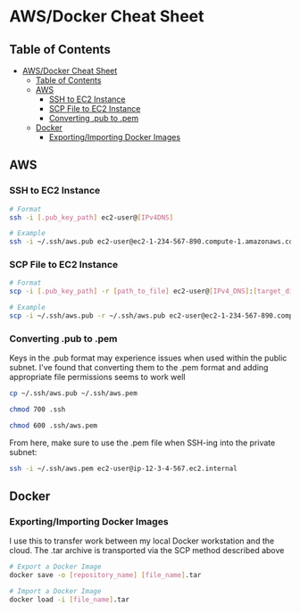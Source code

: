 # AWS/Docker Cheat Sheet

## Table of Contents

- [AWS/Docker Cheat Sheet](#awsdocker-cheat-sheet)
  - [Table of Contents](#table-of-contents)
  - [AWS](#aws)
    - [SSH to EC2 Instance](#ssh-to-ec2-instance)
    - [SCP File to EC2 Instance](#scp-file-to-ec2-instance)
    - [Converting .pub to .pem](#converting-pub-to-pem)
  - [Docker](#docker)
    - [Exporting/Importing Docker Images](#exportingimporting-docker-images)

## AWS

### SSH to EC2 Instance

```sh
# Format
ssh -i [.pub_key_path] ec2-user@[IPv4DNS]

# Example
ssh -i ~/.ssh/aws.pub ec2-user@ec2-1-234-567-890.compute-1.amazonaws.com
```

### SCP File to EC2 Instance

```sh
# Format
scp -i [.pub_key_path] -r [path_to_file] ec2-user@[IPv4_DNS]:[target_directory]

# Example
scp -i ~/.ssh/aws.pub -r ~/.ssh/aws.pub ec2-user@ec2-1-234-567-890.compute-1.amazonaws.com:/home/ec2-user/.ssh
```

### Converting .pub to .pem

Keys in the .pub format may experience issues when used within the public subnet. I've found that converting them to the .pem format and adding appropriate file permissions seems to work well

```sh
cp ~/.ssh/aws.pub ~/.ssh/aws.pem

chmod 700 .ssh

chmod 600 .ssh/aws.pem
```

From here, make sure to use the .pem file when SSH-ing into the private subnet:

```sh
ssh -i ~/.ssh/aws.pem ec2-user@ip-12-3-4-567.ec2.internal
```

## Docker

### Exporting/Importing Docker Images

I use this to transfer work between my local Docker workstation and the cloud. The .tar archive is transported via the SCP method described above

```sh
# Export a Docker Image 
docker save -o [repository_name] [file_name].tar

# Import a Docker Image
docker load -i [file_name].tar
```
